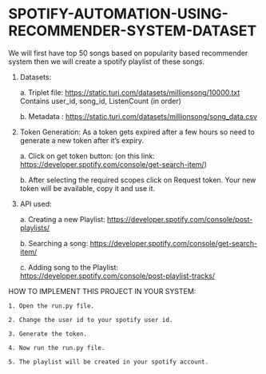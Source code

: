 # SPOTIFY-AUTOMATION-USING-RECOMMENDER-SYSTEM-DATASET
We will first have top 50 songs based on popularity based recommender system then we will create a spotify playlist of these songs.

1. Datasets: 

    a. Triplet file: https://static.turi.com/datasets/millionsong/10000.txt Contains user_id, song_id, ListenCount (in order)
    
    b. Metadata : https://static.turi.com/datasets/millionsong/song_data.csv
    
    
2. Token Generation: As a token gets expired after a few hours so need to generate a new token after it’s expiry. 

    a. Click on get token button: (on this link: https://developer.spotify.com/console/get-search-item/) 
    
    b. After selecting the required scopes click on Request token. Your new token will be available, copy it and use it.


3. API used: 

    a. Creating a new Playlist: https://developer.spotify.com/console/post-playlists/ 
    
    b. Searching a song: https://developer.spotify.com/console/get-search-item/ 
    
    c. Adding song to the Playlist: https://developer.spotify.com/console/post-playlist-tracks/ 
    
    
HOW TO IMPLEMENT THIS PROJECT IN YOUR SYSTEM:

    1. Open the run.py file. 
    
    2. Change the user id to your spotify user id. 
    
    3. Generate the token. 
    
    4. Now run the run.py file. 
    
    5. The playlist will be created in your spotify account.
